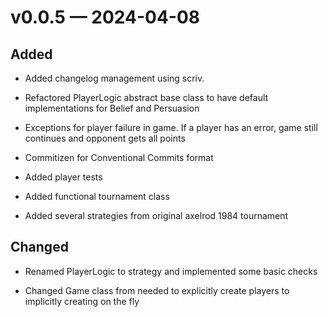
<a id='changelog-v0.0.6'></a>
# v0.0.5 — 2024-04-08

## Added

- Added changelog management using scriv.
- Refactored PlayerLogic abstract base class to have default implementations for Belief and Persuasion
- Exceptions for player failure in game. If a player has an error, game still continues and opponent gets all points

- Commitizen for Conventional Commits format
- Added player tests

- Added functional tournament class
- Added several strategies from original axelrod 1984 tournament

## Changed

- Renamed PlayerLogic to strategy and implemented some basic checks

- Changed Game class from needed to explicitly create players to implicitly creating on the fly
